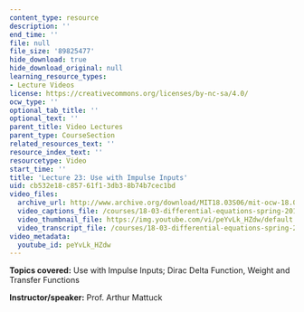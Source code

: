 ```yaml
---
content_type: resource
description: ''
end_time: ''
file: null
file_size: '89825477'
hide_download: true
hide_download_original: null
learning_resource_types:
- Lecture Videos
license: https://creativecommons.org/licenses/by-nc-sa/4.0/
ocw_type: ''
optional_tab_title: ''
optional_text: ''
parent_title: Video Lectures
parent_type: CourseSection
related_resources_text: ''
resource_index_text: ''
resourcetype: Video
start_time: ''
title: 'Lecture 23: Use with Impulse Inputs'
uid: cb532e18-c857-61f1-3db3-8b74b7cec1bd
video_files:
  archive_url: http://www.archive.org/download/MIT18.03S06/mit-ocw-18.03-lec23-11apr2003-220k.mp4
  video_captions_file: /courses/18-03-differential-equations-spring-2010/127ab1937f065ac19103404cff4a9c44_peYvLk_HZdw.vtt
  video_thumbnail_file: https://img.youtube.com/vi/peYvLk_HZdw/default.jpg
  video_transcript_file: /courses/18-03-differential-equations-spring-2010/ae64dba85f10e3696fa3fc525b3030c4_peYvLk_HZdw.pdf
video_metadata:
  youtube_id: peYvLk_HZdw
---
```


**Topics covered:** Use with Impulse Inputs; Dirac Delta Function, Weight and Transfer Functions

**Instructor/speaker:** Prof. Arthur Mattuck

